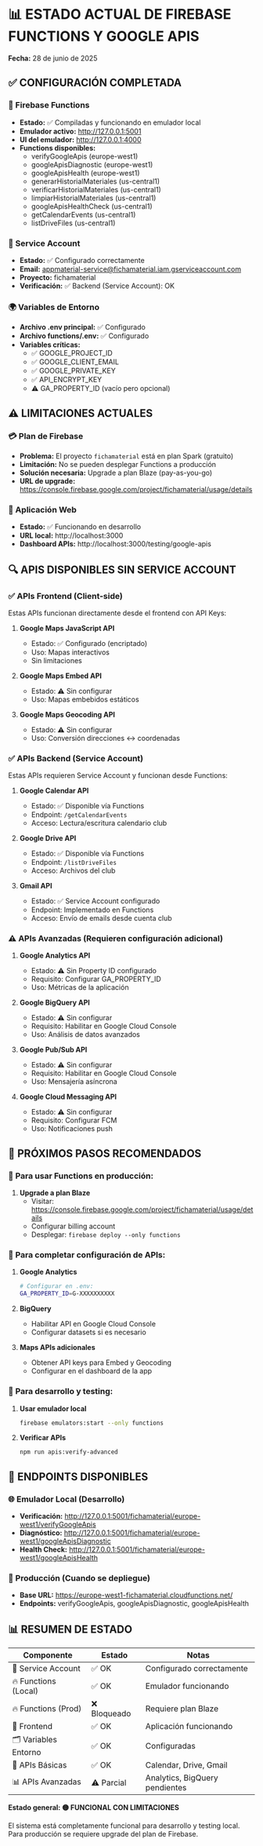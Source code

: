 # 📊 ESTADO ACTUAL DE FIREBASE FUNCTIONS Y GOOGLE APIS
**Fecha:** 28 de junio de 2025

## ✅ CONFIGURACIÓN COMPLETADA

### 🔐 Firebase Functions
- **Estado:** ✅ Compiladas y funcionando en emulador local
- **Emulador activo:** http://127.0.0.1:5001
- **UI del emulador:** http://127.0.0.1:4000
- **Functions disponibles:**
  - verifyGoogleApis (europe-west1)
  - googleApisDiagnostic (europe-west1)
  - googleApisHealth (europe-west1)
  - generarHistorialMateriales (us-central1)
  - verificarHistorialMateriales (us-central1)
  - limpiarHistorialMateriales (us-central1)
  - googleApisHealthCheck (us-central1)
  - getCalendarEvents (us-central1)
  - listDriveFiles (us-central1)

### 🔑 Service Account
- **Estado:** ✅ Configurado correctamente
- **Email:** appmaterial-service@fichamaterial.iam.gserviceaccount.com
- **Proyecto:** fichamaterial
- **Verificación:** ✅ Backend (Service Account): OK

### 🌍 Variables de Entorno
- **Archivo .env principal:** ✅ Configurado
- **Archivo functions/.env:** ✅ Configurado
- **Variables críticas:**
  - ✅ GOOGLE_PROJECT_ID
  - ✅ GOOGLE_CLIENT_EMAIL
  - ✅ GOOGLE_PRIVATE_KEY
  - ✅ API_ENCRYPT_KEY
  - ⚠️ GA_PROPERTY_ID (vacío pero opcional)

## ⚠️ LIMITACIONES ACTUALES

### 💳 Plan de Firebase
- **Problema:** El proyecto `fichamaterial` está en plan Spark (gratuito)
- **Limitación:** No se pueden desplegar Functions a producción
- **Solución necesaria:** Upgrade a plan Blaze (pay-as-you-go)
- **URL de upgrade:** https://console.firebase.google.com/project/fichamaterial/usage/details

### 📱 Aplicación Web
- **Estado:** ✅ Funcionando en desarrollo
- **URL local:** http://localhost:3000
- **Dashboard APIs:** http://localhost:3000/testing/google-apis

## 🔍 APIS DISPONIBLES SIN SERVICE ACCOUNT

### ✅ APIs Frontend (Client-side)
Estas APIs funcionan directamente desde el frontend con API Keys:

1. **Google Maps JavaScript API**
   - Estado: ✅ Configurado (encriptado)
   - Uso: Mapas interactivos
   - Sin limitaciones

2. **Google Maps Embed API**
   - Estado: ⚠️ Sin configurar
   - Uso: Mapas embebidos estáticos

3. **Google Maps Geocoding API**
   - Estado: ⚠️ Sin configurar
   - Uso: Conversión direcciones ↔ coordenadas

### ✅ APIs Backend (Service Account)
Estas APIs requieren Service Account y funcionan desde Functions:

1. **Google Calendar API**
   - Estado: ✅ Disponible vía Functions
   - Endpoint: `/getCalendarEvents`
   - Acceso: Lectura/escritura calendario club

2. **Google Drive API**
   - Estado: ✅ Disponible vía Functions
   - Endpoint: `/listDriveFiles`
   - Acceso: Archivos del club

3. **Gmail API**
   - Estado: ✅ Service Account configurado
   - Endpoint: Implementado en Functions
   - Acceso: Envío de emails desde cuenta club

### ⚠️ APIs Avanzadas (Requieren configuración adicional)

1. **Google Analytics API**
   - Estado: ⚠️ Sin Property ID configurado
   - Requisito: Configurar GA_PROPERTY_ID
   - Uso: Métricas de la aplicación

2. **Google BigQuery API**
   - Estado: ⚠️ Sin configurar
   - Requisito: Habilitar en Google Cloud Console
   - Uso: Análisis de datos avanzados

3. **Google Pub/Sub API**
   - Estado: ⚠️ Sin configurar
   - Requisito: Habilitar en Google Cloud Console
   - Uso: Mensajería asíncrona

4. **Google Cloud Messaging API**
   - Estado: ⚠️ Sin configurar
   - Requisito: Configurar FCM
   - Uso: Notificaciones push

## 📝 PRÓXIMOS PASOS RECOMENDADOS

### 🚀 Para usar Functions en producción:
1. **Upgrade a plan Blaze**
   - Visitar: https://console.firebase.google.com/project/fichamaterial/usage/details
   - Configurar billing account
   - Desplegar: `firebase deploy --only functions`

### 🔧 Para completar configuración de APIs:
1. **Google Analytics**
   ```bash
   # Configurar en .env:
   GA_PROPERTY_ID=G-XXXXXXXXXX
   ```

2. **BigQuery**
   - Habilitar API en Google Cloud Console
   - Configurar datasets si es necesario

3. **Maps APIs adicionales**
   - Obtener API keys para Embed y Geocoding
   - Configurar en el dashboard de la app

### 🧪 Para desarrollo y testing:
1. **Usar emulador local**
   ```bash
   firebase emulators:start --only functions
   ```

2. **Verificar APIs**
   ```bash
   npm run apis:verify-advanced
   ```

## 🔗 ENDPOINTS DISPONIBLES

### 🌐 Emulador Local (Desarrollo)
- **Verificación:** http://127.0.0.1:5001/fichamaterial/europe-west1/verifyGoogleApis
- **Diagnóstico:** http://127.0.0.1:5001/fichamaterial/europe-west1/googleApisDiagnostic
- **Health Check:** http://127.0.0.1:5001/fichamaterial/europe-west1/googleApisHealth

### 🚀 Producción (Cuando se depliegue)
- **Base URL:** https://europe-west1-fichamaterial.cloudfunctions.net/
- **Endpoints:** verifyGoogleApis, googleApisDiagnostic, googleApisHealth

## 📊 RESUMEN DE ESTADO

| Componente | Estado | Notas |
|------------|--------|-------|
| 🔐 Service Account | ✅ OK | Configurado correctamente |
| 🔥 Functions (Local) | ✅ OK | Emulador funcionando |
| 🔥 Functions (Prod) | ❌ Bloqueado | Requiere plan Blaze |
| 📱 Frontend | ✅ OK | Aplicación funcionando |
| 🗂️ Variables Entorno | ✅ OK | Configuradas |
| 🔑 APIs Básicas | ✅ OK | Calendar, Drive, Gmail |
| 📊 APIs Avanzadas | ⚠️ Parcial | Analytics, BigQuery pendientes |

**Estado general: 🟡 FUNCIONAL CON LIMITACIONES**

El sistema está completamente funcional para desarrollo y testing local. 
Para producción se requiere upgrade del plan de Firebase.
